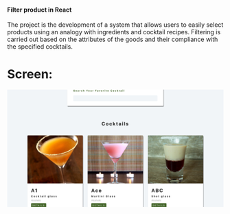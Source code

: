 #### Filter product in React
The project is the development of a system that allows users to easily select products using an analogy with ingredients and cocktail recipes. Filtering is carried out based on the attributes of the goods and their compliance with the specified cocktails.

# Screen:

![alt text](public/img.png)
